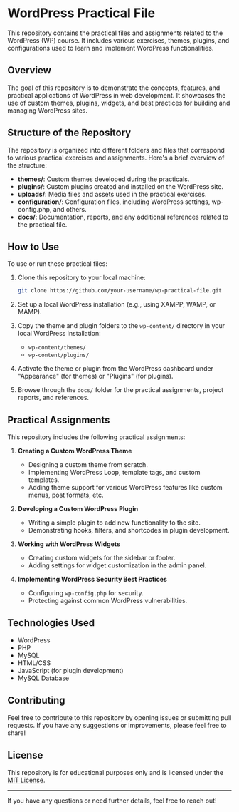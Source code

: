 # WordPress Practical File

This repository contains the practical files and assignments related to the WordPress (WP) course. It includes various exercises, themes, plugins, and configurations used to learn and implement WordPress functionalities.

## Overview

The goal of this repository is to demonstrate the concepts, features, and practical applications of WordPress in web development. It showcases the use of custom themes, plugins, widgets, and best practices for building and managing WordPress sites.

## Structure of the Repository

The repository is organized into different folders and files that correspond to various practical exercises and assignments. Here's a brief overview of the structure:

- **themes/**: Custom themes developed during the practicals.
- **plugins/**: Custom plugins created and installed on the WordPress site.
- **uploads/**: Media files and assets used in the practical exercises.
- **configuration/**: Configuration files, including WordPress settings, wp-config.php, and others.
- **docs/**: Documentation, reports, and any additional references related to the practical file.

## How to Use

To use or run these practical files:

1. Clone this repository to your local machine:
    ```bash
    git clone https://github.com/your-username/wp-practical-file.git
    ```

2. Set up a local WordPress installation (e.g., using XAMPP, WAMP, or MAMP).

3. Copy the theme and plugin folders to the `wp-content/` directory in your local WordPress installation:
    - `wp-content/themes/`
    - `wp-content/plugins/`

4. Activate the theme or plugin from the WordPress dashboard under "Appearance" (for themes) or "Plugins" (for plugins).

5. Browse through the `docs/` folder for the practical assignments, project reports, and references.

## Practical Assignments

This repository includes the following practical assignments:

1. **Creating a Custom WordPress Theme**  
   - Designing a custom theme from scratch.
   - Implementing WordPress Loop, template tags, and custom templates.
   - Adding theme support for various WordPress features like custom menus, post formats, etc.

2. **Developing a Custom WordPress Plugin**  
   - Writing a simple plugin to add new functionality to the site.
   - Demonstrating hooks, filters, and shortcodes in plugin development.

3. **Working with WordPress Widgets**  
   - Creating custom widgets for the sidebar or footer.
   - Adding settings for widget customization in the admin panel.

4. **Implementing WordPress Security Best Practices**  
   - Configuring `wp-config.php` for security.
   - Protecting against common WordPress vulnerabilities.

## Technologies Used

- WordPress
- PHP
- MySQL
- HTML/CSS
- JavaScript (for plugin development)
- MySQL Database

## Contributing

Feel free to contribute to this repository by opening issues or submitting pull requests. If you have any suggestions or improvements, please feel free to share!

## License

This repository is for educational purposes only and is licensed under the [MIT License](LICENSE).

---

If you have any questions or need further details, feel free to reach out!

